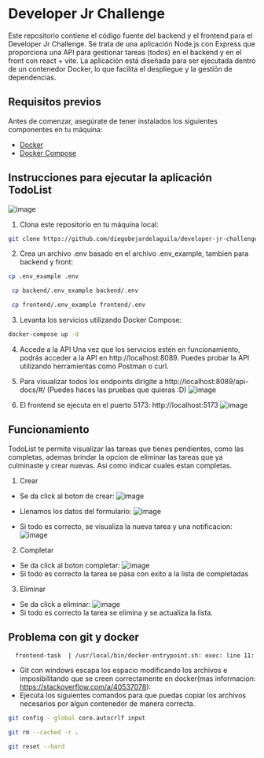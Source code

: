 # Developer Jr Challenge

Este repositorio contiene el código fuente del backend y el frontend para el Developer Jr Challenge. Se trata de una aplicación Node.js con Express que proporciona una API para gestionar tareas (todos) en el backend y en el front con react + vite. La aplicación está diseñada para ser ejecutada dentro de un contenedor Docker, lo que facilita el despliegue y la gestión de dependencias.

## Requisitos previos

Antes de comenzar, asegúrate de tener instalados los siguientes componentes en tu máquina:

- [Docker](https://www.docker.com/)
- [Docker Compose](https://docs.docker.com/compose/)

## Instrucciones para ejecutar la aplicación TodoList
![image](https://github.com/diegobejardelaguila/developer-jr-challenge/assets/47013845/549fd21b-c123-4601-b5aa-5dea4d7fe751)


1. Clona este repositorio en tu máquina local:

```bash
git clone https://github.com/diegobejardelaguila/developer-jr-challenge.git
```

2. Crea un archivo .env basado en el archivo .env_example, tambien para backend y front:
```bash
cp .env_example .env
```
```bash
 cp backend/.env_example backend/.env
```
```bash
 cp frontend/.env_example frontend/.env
```

3. Levanta los servicios utilizando Docker Compose:
```bash
docker-compose up -d
``` 

4. Accede a la API
Una vez que los servicios estén en funcionamiento, podrás acceder a la API en http://localhost:8089. Puedes probar la API utilizando herramientas como Postman o curl.

5. Para visualizar todos los endpoints dirigite a http://localhost:8089/api-docs/#/ (Puedes haces las pruebas que quieras :D)
![image](https://github.com/diegobejardelaguila/developer-jr-challenge/assets/47013845/91f60092-6359-47b5-8670-7b70471421aa)

6. El frontend se ejecuta en el puerto 5173: http://localhost:5173
![image](https://github.com/diegobejardelaguila/developer-jr-challenge/assets/47013845/f3804ddc-178e-4563-b242-35c058fe03cd)

## Funcionamiento

TodoList te permite visualizar las tareas que tienes pendientes, como las completas, ademas brindar la opcion de eliminar las tareas que ya culminaste y crear nuevas. Asi como indicar cuales estan completas.

1. Crear
  - Se da click al boton de crear:
  ![image](https://github.com/diegobejardelaguila/developer-jr-challenge/assets/47013845/74c8f59e-91c9-4b9b-a067-8289a6e4461f)
  - Llenamos los datos del formulario:
![image](https://github.com/diegobejardelaguila/developer-jr-challenge/assets/47013845/00f84334-b63f-42ea-bbfb-0cbc140231ef)

  - Si todo es correcto, se visualiza la nueva tarea y una notificacion:
![image](https://github.com/diegobejardelaguila/developer-jr-challenge/assets/47013845/aa800eba-ffbb-4160-9438-022f537616e1)

2. Completar
  - Se da click al boton completar:
  ![image](https://github.com/diegobejardelaguila/developer-jr-challenge/assets/47013845/643f6ead-8a7b-4482-b113-a0ccde9cdbb7)
  - Si todo es correcto la tarea se pasa con exito a la lista de completadas
3. Eliminar
  - Se da click a eliminar:
    ![image](https://github.com/diegobejardelaguila/developer-jr-challenge/assets/47013845/ec615cb9-2a1f-4f01-98ea-4f324639f294)
  - Si todo es correcto la tarea se elimina y se actualiza la lista.


## Problema con git y docker
```bash
  frontend-task  | /usr/local/bin/docker-entrypoint.sh: exec: line 11: ./wait-for.sh: not found
```
  - Git con windows escapa los espacio modificando los archivos e imposibilitando que se creen correctamente en docker(mas informacion: https://stackoverflow.com/a/40537078):
  - Ejecuta los siguientes comandos para que puedas copiar los archivos necesarios por algun contenedor de manera correcta.
```bash
git config --global core.autocrlf input
```
```bash
git rm --cached -r .

```
```bash
git reset --hard
```
